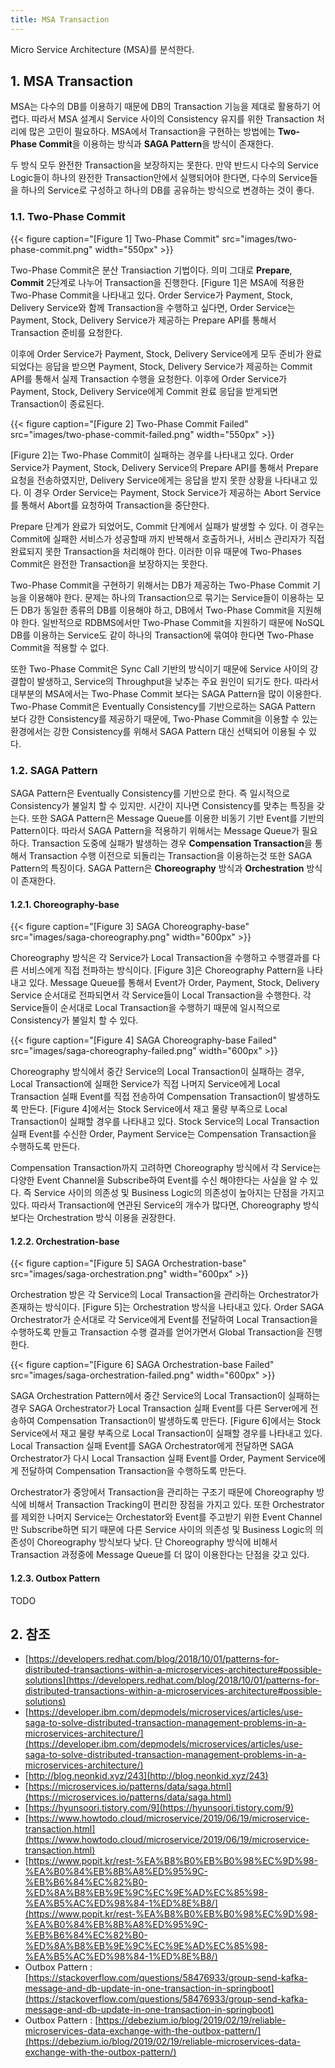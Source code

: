 ```yaml
---
title: MSA Transaction
---
```


Micro Service Architecture (MSA)를 분석한다.

## 1. MSA Transaction

MSA는 다수의 DB를 이용하기 때문에 DB의 Transaction 기능을 제대로 활용하기 어렵다. 따라서 MSA 설계시 Service 사이의 Consistency 유지를 위한 Transaction 처리에 많은 고민이 필요하다. MSA에서 Transaction을 구현하는 방법에는 **Two-Phase Commit**을 이용하는 방식과 **SAGA Pattern**을 방식이 존재한다.

두 방식 모두 완전한 Transaction을 보장하지는 못한다. 만약 반드시 다수의 Service Logic들이 하나의 완전한 Transaction안에서 실행되어야 한다면, 다수의 Service들을 하나의 Service로 구성하고 하나의 DB를 공유하는 방식으로 변경하는 것이 좋다.

### 1.1. Two-Phase Commit

{{< figure caption="[Figure 1] Two-Phase Commit" src="images/two-phase-commit.png" width="550px" >}}

Two-Phase Commit은 분산 Transiaction 기법이다. 의미 그대로 **Prepare**, **Commit** 2단계로 나누어 Transaction을 진행한다. [Figure 1]은 MSA에 적용한 Two-Phase Commit을 나타내고 있다. Order Service가 Payment, Stock, Delivery Service와 함께 Transaction을 수행하고 싶다면, Order Service는 Payment, Stock, Delivery Service가 제공하는 Prepare API를 통해서 Transaction 준비를 요청한다.

이후에 Order Service가 Payment, Stock, Delivery Service에게 모두 준비가 완료되었다는 응답을 받으면 Payment, Stock, Delivery Service가 제공하는 Commit API를 통해서 실제 Transaction 수행을 요청한다. 이후에 Order Service가 Payment, Stock, Delivery Service에게 Commit 완료 응답을 받게되면 Transaction이 종료된다.

{{< figure caption="[Figure 2] Two-Phase Commit Failed" src="images/two-phase-commit-failed.png" width="550px" >}}

[Figure 2]는 Two-Phase Commit이 실패하는 경우를 나타내고 있다. Order Service가 Payment, Stock, Delivery Service의 Prepare API를 통해서 Prepare 요청을 전송하였지만, Delivery Service에게는 응답을 받지 못한 상황을 나타내고 있다. 이 경우 Order Service는 Payment, Stock Service가 제공하는 Abort Service를 통해서 Abort를 요청하여 Transaction을 중단한다.

Prepare 단계가 완료가 되었어도, Commit 단계에서 실패가 발생할 수 있다. 이 경우는 Commit에 실패한 서비스가 성공할때 까지 반복해서 호출하거나, 서비스 관리자가 직접 완료되지 못한 Transaction을 처리해야 한다. 이러한 이유 때문에 Two-Phases Commit은 완전한 Transaction을 보장하지는 못한다.

Two-Phase Commit을 구현하기 위해서는 DB가 제공하는 Two-Phase Commit 기능을 이용해야 한다. 문제는 하나의 Transaction으로 묶기는 Service들이 이용하는 모든 DB가 동일한 종류의 DB를 이용해야 하고, DB에서 Two-Phase Commit을 지원해야 한다. 일반적으로 RDBMS에서만 Two-Phase Commit을 지원하기 때문에 NoSQL DB를 이용하는 Service도 같이 하나의 Transaction에 묶여야 한다면 Two-Phase Commit을 적용할 수 없다.

또한 Two-Phase Commit은 Sync Call 기반의 방식이기 때문에 Service 사이의 강결합이 발생하고, Service의 Throughput을 낮추는 주요 원인이 되기도 한다. 따라서 대부분의 MSA에서는 Two-Phase Commit 보다는 SAGA Pattern을 많이 이용한다. Two-Phase Commit은 Eventually Consistency를 기반으로하는 SAGA Pattern 보다 강한 Consistency를 제공하기 때문에, Two-Phase Commit을 이용할 수 있는 환경에서는 강한 Consistency를 위해서 SAGA Pattern 대신 선택되어 이용될 수 있다.

### 1.2. SAGA Pattern

SAGA Pattern은 Eventually Consistency를 기반으로 한다. 즉 일시적으로 Consistency가 불일치 할 수 있지만. 시간이 지나면 Consistency를 맞추는 특징을 갖는다. 또한 SAGA Pattern은 Message Queue를 이용한 비동기 기반 Event를 기반의 Pattern이다. 따라서 SAGA Pattern을 적용하기 위해서는 Message Queue가 필요하다. Transaction 도중에 실패가 발생하는 경우 **Compensation Transaction**을 통해서 Transaction 수행 이전으로 되돌리는 Transaction을 이용하는것 또한 SAGA Pattern의 특징이다. SAGA Pattern은 **Choreography** 방식과 **Orchestration** 방식이 존재한다. 

#### 1.2.1. Choreography-base

{{< figure caption="[Figure 3] SAGA Choreography-base" src="images/saga-choreography.png" width="600px" >}}

Choreography 방식은 각 Service가 Local Transaction을 수행하고 수행결과를 다른 서비스에게 직접 전파하는 방식이다. [Figure 3]은 Choreography Pattern을 나타내고 있다. Message Queue를 통해서 Event가 Order, Payment, Stock, Delivery Service 순서대로 전파되면서 각 Service들이 Local Transaction을 수행한다. 각 Service들이 순서대로 Local Transaction을 수행하기 때문에 일시적으로 Consistency가 불일치 할 수 있다.

{{< figure caption="[Figure 4] SAGA Choreography-base Failed" src="images/saga-choreography-failed.png" width="600px" >}}

Choreography 방식에서 중간 Service의 Local Transaction이 실패하는 경우, Local Transaction에 실패한 Service가 직접 나머지 Service에게 Local Transaction 실패 Event를 직접 전송하여 Compensation Transaction이 발생하도록 만든다. [Figure 4]에서는 Stock Service에서 재고 물량 부족으로 Local Transaction이 실패할 경우를 나타내고 있다. Stock Service의 Local Transaction 실패 Event를 수신한 Order, Payment Service는 Compensation Transaction을 수행하도록 만든다.

Compensation Transaction까지 고려하면 Choreography 방식에서 각 Service는 다양한 Event Channel을 Subscribe하여 Event를 수신 해야한다는 사실을 알 수 있다. 즉 Service 사이의 의존성 및 Business Logic의 의존성이 높아지는 단점을 가지고 있다. 따라서 Transaction에 연관된 Service의 개수가 많다면, Choreography 방식보다는 Orchestration 방식 이용을 권장한다.

#### 1.2.2. Orchestration-base

{{< figure caption="[Figure 5] SAGA Orchestration-base" src="images/saga-orchestration.png" width="600px" >}}

Orchestration 방은 각 Service의 Local Transaction을 관리하는 Orchestrator가 존재하는 방식이다. [Figure 5]는 Orchestration 방식을 나타내고 있다. Order SAGA Orchestrator가 순서대로 각 Service에게 Event를 전달하여 Local Transaction을 수행하도록 만들고 Transaction 수행 결과를 얻어가면서 Global Transaction을 진행한다.

{{< figure caption="[Figure 6] SAGA Orchestration-base Failed" src="images/saga-orchestration-failed.png" width="600px" >}}

SAGA Orchestration Pattern에서 중간 Service의 Local Transaction이 실패하는 경우 SAGA Orchestrator가 Local Transaction 실패 Event를 다른 Server에게 전송하여 Compensation Transaction이 발생하도록 만든다. [Figure 6]에서는 Stock Service에서 재고 물량 부족으로 Local Transaction이 실패할 경우를 나타내고 있다. Local Transaction 실패 Event를 SAGA Orchestrator에게 전달하면 SAGA Orchestrator가 다시 Local Transaction 실패 Event를 Order, Payment Service에게 전달하여 Compensation Transaction을 수행하도록 만든다.

Orchestrator가 중앙에서 Transaction을 관리하는 구조기 때문에 Choreography 방식에 비해서 Transaction Tracking이 편리한 장점을 가지고 있다. 또한 Orchestrator를 제외한 나머지 Service는 Orchestator와 Event를 주고받기 위한 Event Channel만 Subscribe하면 되기 때문에 다른 Service 사이의 의존성 및 Business Logic의 의존성이 Choreography 방식보다 낮다. 단 Choreography 방식에 비해서 Transaction 과정중에 Message Queue를 더 많이 이용한다는 단점을 갖고 있다.

#### 1.2.3. Outbox Pattern

TODO

## 2. 참조

* [https://developers.redhat.com/blog/2018/10/01/patterns-for-distributed-transactions-within-a-microservices-architecture#possible-solutions](https://developers.redhat.com/blog/2018/10/01/patterns-for-distributed-transactions-within-a-microservices-architecture#possible-solutions)
* [https://developer.ibm.com/depmodels/microservices/articles/use-saga-to-solve-distributed-transaction-management-problems-in-a-microservices-architecture/](https://developer.ibm.com/depmodels/microservices/articles/use-saga-to-solve-distributed-transaction-management-problems-in-a-microservices-architecture/)
* [http://blog.neonkid.xyz/243](http://blog.neonkid.xyz/243)
* [https://microservices.io/patterns/data/saga.html](https://microservices.io/patterns/data/saga.html)
* [https://hyunsoori.tistory.com/9](https://hyunsoori.tistory.com/9)
* [https://www.howtodo.cloud/microservice/2019/06/19/microservice-transaction.html](https://www.howtodo.cloud/microservice/2019/06/19/microservice-transaction.html)
* [https://www.popit.kr/rest-%EA%B8%B0%EB%B0%98%EC%9D%98-%EA%B0%84%EB%8B%A8%ED%95%9C-%EB%B6%84%EC%82%B0-%ED%8A%B8%EB%9E%9C%EC%9E%AD%EC%85%98-%EA%B5%AC%ED%98%84-1%ED%8E%B8/](https://www.popit.kr/rest-%EA%B8%B0%EB%B0%98%EC%9D%98-%EA%B0%84%EB%8B%A8%ED%95%9C-%EB%B6%84%EC%82%B0-%ED%8A%B8%EB%9E%9C%EC%9E%AD%EC%85%98-%EA%B5%AC%ED%98%84-1%ED%8E%B8/)
* Outbox Pattern : [https://stackoverflow.com/questions/58476933/group-send-kafka-message-and-db-update-in-one-transaction-in-springboot](https://stackoverflow.com/questions/58476933/group-send-kafka-message-and-db-update-in-one-transaction-in-springboot)
* Outbox Pattern : [https://debezium.io/blog/2019/02/19/reliable-microservices-data-exchange-with-the-outbox-pattern/](https://debezium.io/blog/2019/02/19/reliable-microservices-data-exchange-with-the-outbox-pattern/)
